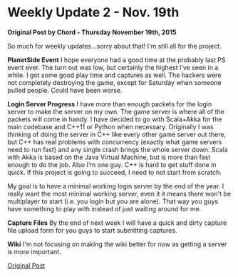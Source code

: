 # Weekly Update 2 - Nov. 19th

**Original Post by Chord - Thursday November 19th, 2015**

So much for weekly updates...sorry about that! I'm still all for the project.

**PlanetSide Event** I hope everyone had a good time at the probably last PS
event ever. The turn out was low, but certainly the highest I've seen in a
while. I got some good play time and captures as well. The hackers were not
completely destroying the game, except for Saturday when someone pulled people.
Could have been worse.

**Login Server Progress** I have more than enough packets for the login server
to make the server on my own. The game server is where all of the packets will
come in handy. I have decided to go with Scala+Akka for the main codebase and
C++11 or Python when necessary. Originally I was thinking of doing the server in
C++ like every other game server out there, but C++ has real problems with
concurrency (exactly what game servers need to run fast) and any single crash
brings the whole server down. Scala with Akka is based on the Java Virtual
Machine, but is more than fast enough to do the job. Also I'm one guy. C++ is
hard to get stuff done in quick. If this project is going to succeed, I need to
not start from scratch.

My goal is to have a minimal working login server by the end of the year. I
really want the most minimal working server, even it it means there won't be
multiplayer to start (i.e. you login but you are alone). That way you guys have
something to play with instead of just waiting around for me.

**Capture Files** By the end of next week I will have a quick and dirty capture
file upload form for you guys to start submitting captures.

**Wiki** I'm not focusing on making the wiki better for now as getting a server
is more important.

[Original Post](http://psforever.net/forum/viewtopic.php?f=11&t=26)
